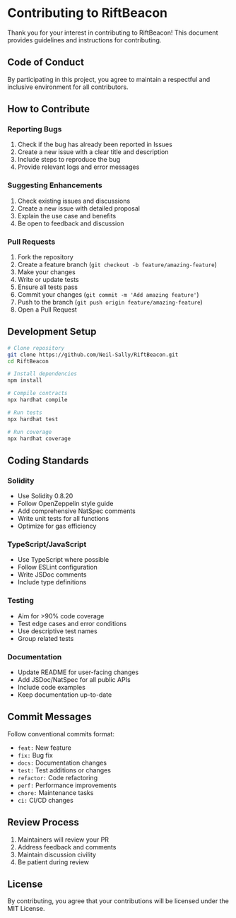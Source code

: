 # Contributing to RiftBeacon

Thank you for your interest in contributing to RiftBeacon! This document provides guidelines and instructions for contributing.

## Code of Conduct

By participating in this project, you agree to maintain a respectful and inclusive environment for all contributors.

## How to Contribute

### Reporting Bugs

1. Check if the bug has already been reported in Issues
2. Create a new issue with a clear title and description
3. Include steps to reproduce the bug
4. Provide relevant logs and error messages

### Suggesting Enhancements

1. Check existing issues and discussions
2. Create a new issue with detailed proposal
3. Explain the use case and benefits
4. Be open to feedback and discussion

### Pull Requests

1. Fork the repository
2. Create a feature branch (`git checkout -b feature/amazing-feature`)
3. Make your changes
4. Write or update tests
5. Ensure all tests pass
6. Commit your changes (`git commit -m 'Add amazing feature'`)
7. Push to the branch (`git push origin feature/amazing-feature`)
8. Open a Pull Request

## Development Setup

```bash
# Clone repository
git clone https://github.com/Neil-Sally/RiftBeacon.git
cd RiftBeacon

# Install dependencies
npm install

# Compile contracts
npx hardhat compile

# Run tests
npx hardhat test

# Run coverage
npx hardhat coverage
```

## Coding Standards

### Solidity

- Use Solidity 0.8.20
- Follow OpenZeppelin style guide
- Add comprehensive NatSpec comments
- Write unit tests for all functions
- Optimize for gas efficiency

### TypeScript/JavaScript

- Use TypeScript where possible
- Follow ESLint configuration
- Write JSDoc comments
- Include type definitions

### Testing

- Aim for >90% code coverage
- Test edge cases and error conditions
- Use descriptive test names
- Group related tests

### Documentation

- Update README for user-facing changes
- Add JSDoc/NatSpec for all public APIs
- Include code examples
- Keep documentation up-to-date

## Commit Messages

Follow conventional commits format:

- `feat:` New feature
- `fix:` Bug fix
- `docs:` Documentation changes
- `test:` Test additions or changes
- `refactor:` Code refactoring
- `perf:` Performance improvements
- `chore:` Maintenance tasks
- `ci:` CI/CD changes

## Review Process

1. Maintainers will review your PR
2. Address feedback and comments
3. Maintain discussion civility
4. Be patient during review

## License

By contributing, you agree that your contributions will be licensed under the MIT License.

